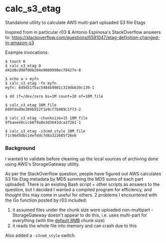 # calc_s3_etag
Standalone utility to calculate AWS multi-part uploaded S3 file Etags

Inspired from in particular r03 & Antonio Espinosa's StackOverflow answers to:
https://stackoverflow.com/questions/6591047/etag-definition-changed-in-amazon-s3

Example invocations:
```
$ touch 0
$ calc_s3_etag 0
d41d8cd98f00b204e9800998ecf8427e-0

$ echo a > myfn
$ calc_s3_etag -fn myfn
myfn: 6d9d51f5ac5484b9001c319dbb39c139-1

$ dd if=/dev/zero bs=1M count=10 of=10M_file

$ calc_s3_etag 10M_file
669fdad9e309b552f1e9cf7b489c1f73-2

$ calc_s3_etag -chunksize=15 10M_file
9fbaeee0ccc66f9a8e3d3641dca37281-1

$ calc_s3_etag -s3cmd_style 10M_file
f1c9645dbc14efddc7d8a322685f26eb
```

### Background
I wanted to validate before cleaning up the local sources of archiving done using AWS's StorageGateway utility.

As per the StackOverflow question, people have figured out AWS calculates S3 file Etag metadata by MD5 summing the MD5 sums of each part uploaded.  There is an existing Bash script + other scripts as answers to the question, but I decided I wanted a compiled program for efficiency, and thought this may come in useful for others.  2 problems I encountered with the Go function posted by r03 included:
1. it assumed files under the chunk size were uploaded non-multipart - StorageGateway doesn't appear to do this, i.e. uses multi-part for everything (with the [default 8MB](https://docs.aws.amazon.com/cli/latest/topic/s3-config.html#multipart-chunksize) chunk size)
2. it reads the whole file into memory and can crash due to this

Also added a `-s3cmd_style` switch.
